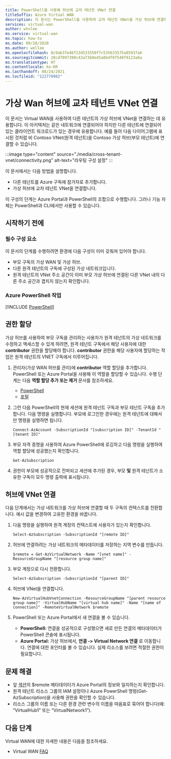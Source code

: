 ```yaml
---
title: PowerShell을 사용해 허브에 교차 테넌트 VNet 연결
titleSuffix: Azure Virtual WAN
description: 이 문서는 PowerShell을 사용하여 교차 테넌트 VNet을 가상 허브에 연결하는 데 유용합니다.
services: virtual-wan
author: wtnlee
ms.service: virtual-wan
ms.topic: how-to
ms.date: 09/28/2020
ms.author: wellee
ms.openlocfilehash: 8c9ab37e46f23d533550ffc535633575a85937a6
ms.sourcegitcommit: 28cd7097390c43a73b8e45a8b4f0f540f9123a6a
ms.translationtype: HT
ms.contentlocale: ko-KR
ms.lasthandoff: 08/24/2021
ms.locfileid: "122778902"
---
```

# <a name="connect-cross-tenant-vnets-to-a-virtual-wan-hub"></a>가상 Wan 허브에 교차 테넌트 VNet 연결

이 문서는 Virtual WAN을 사용하여 다른 테넌트의 가상 허브에 VNet을 연결하는 데 유용합니다. 이 아키텍처는 같은 네트워크에 연결되어야 하지만 다른 테넌트에 연결되어 있는 클라이언트 워크로드가 있는 경우에 유용합니다. 예를 들어 다음 다이어그램에 표시된 것처럼 비 Contoso VNet(원격 테넌트)을 Contoso 가상 허브(부모 테넌트)에 연결할 수 있습니다.

:::image type="content" source="./media/cross-tenant-vnet/connectivity.png" alt-text="라우팅 구성 설정" :::

이 문서에서는 다음 방법을 설명합니다.

* 다른 테넌트를 Azure 구독에 참가자로 추가합니다.
* 가상 허브에 교차 테넌트 VNet을 연결합니다.

이 구성의 단계는 Azure Portal과 PowerShell의 조합으로 수행합니다. 그러나 기능 자체는 PowerShell과 CLI에서만 사용할 수 있습니다.

## <a name="before-you-begin"></a>시작하기 전에

### <a name="prerequisites"></a>필수 구성 요소

이 문서의 단계를 수행하려면 환경에 다음 구성이 이미 갖춰져 있어야 합니다.

* 부모 구독의 가상 WAN 및 가상 허브.
* 다른 원격 테넌트의 구독에 구성된 가상 네트워크입니다.
* 원격 테넌트의 VNet 주소 공간이 이미 부모 가상 허브에 연결된 다른 VNet 내의 다른 주소 공간과 겹치지 않는지 확인합니다.

### <a name="working-with-azure-powershell"></a>Azure PowerShell 작업

[!INCLUDE [PowerShell](../../includes/vpn-gateway-cloud-shell-powershell.md)]

## <a name="assign-permissions"></a><a name="rights"></a>권한 할당

가상 허브를 사용하여 부모 구독을 관리하는 사용자가 원격 테넌트의 가상 네트워크를 수정하고 액세스할 수 있게 하려면, 원격 테넌트 구독에서 해당 사용자에 대한 **contributor** 권한을 할당해야 합니다. **contributor** 권한을 해당 사용자에 할당하는 작업은 원격 테넌트의 VNET 구독에서 이루어집니다.

1. 관리자(가상 WAN 허브를 관리)에 **contributor** 역할 할당을 추가합니다. PowerShell 또는 Azure Portal을 사용해 이 역할을 할당할 수 있습니다. 수행 단계는 다음 **역할 할당 추가 또는 제거** 문서를 참조하세요.

   * [PowerShell](../role-based-access-control/role-assignments-powershell.md)
   * [포털](../role-based-access-control/role-assignments-portal.md)

1. 그런 다음 PowerShell의 현재 세션에 원격 테넌트 구독과 부모 테넌트 구독을 추가합니다. 다음 명령을 실행합니다. 부모에 로그인한 경우에는 원격 테넌트에 대해서만 명령을 실행하면 됩니다.

   ```azurepowershell-interactive
   Connect-AzAccount -SubscriptionId "[subscription ID]" -TenantId "[tenant ID]"
   ```

1. 부모 자격 증명을 사용하여 Azure PowerShell에 로깅하고 다음 명령을 실행하여 역할 할당에 성공했는지 확인합니다.

   ```azurepowershell-interactive
   Get-AzSubscription
   ```

1. 권한이 부모에 성공적으로 전파되고 세션에 추가된 경우, 부모 **및** 원격 테넌트가 소유한 구독이 모두 명령 출력에 표시됩니다.

## <a name="connect-vnet-to-hub"></a><a name="connect"></a>허브에 VNet 연결

다음 단계에서는 가상 네트워크를 가상 허브에 연결할 때 두 구독의 컨텍스트를 전환합니다. 예시 값을 변경하여 고유한 환경을 바꿉니다.

1. 다음 명령을 실행하여 원격 계정의 컨텍스트에 사용자가 있는지 확인합니다.

   ```azurepowershell-interactive
   Select-AzSubscription -SubscriptionId "[remote ID]"
   ```

1. 허브에 연결하려는 가상 네트워크의 메타데이터를 저장하는 지역 변수를 만듭니다.

   ```azurepowershell-interactive
   $remote = Get-AzVirtualNetwork -Name "[vnet name]" -ResourceGroupName "[resource group name]"
   ```

1. 부모 계정으로 다시 전환합니다.

   ```azurepowershell-interactive
   Select-AzSubscription -SubscriptionId "[parent ID]"
   ```

1. 허브에 VNet을 연결합니다.

   ```azurepowershell-interactive
   New-AzVirtualHubVnetConnection -ResourceGroupName "[parent resource group name]" -VirtualHubName "[virtual hub name]" -Name "[name of connection]" -RemoteVirtualNetwork $remote
   ```

1. PowerShell 또는 Azure Portal에서 새 연결을 볼 수 있습니다.

   * **PowerShell:** 연결을 성공적으로 구성했으면 새로 만든 연결의 메타데이터가 PowerShell 콘솔에 표시됩니다.
   * **Azure Portal:** 가상 허브에서, **연결 -> Virtual Network 연결** 로 이동합니다. 연결에 대한 포인터를 볼 수 있습니다. 실제 리소스를 보려면 적절한 권한이 필요합니다.
   
## <a name="troubleshooting"></a><a name="troubleshoot"></a>문제 해결

* 앞 [섹션](#connect)의 $remote 메타데이터가 Azure Portal의 정보와 일치하는지 확인합니다.
* 원격 테넌트 리소스 그룹의 IAM 설정이나 Azure PowerShell 명령(Get-AzSubscription)을 사용해 권한을 확인할 수 있습니다.
* 리소스 그룹의 이름 또는 다른 환경 관련 변수의 이름을 따옴표로 묶어야 합니다(예: “VirtualHub1” 또는 “VirtualNetwork1”).

## <a name="next-steps"></a>다음 단계

Virtual WAN에 대한 자세한 내용은 다음을 참조하세요.

* Virtual WAN [FAQ](virtual-wan-faq.md)
